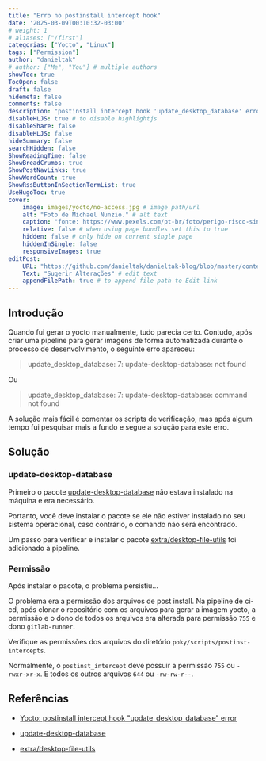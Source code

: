 ```yaml
---
title: "Erro no postinstall intercept hook"
date: '2025-03-09T00:10:32-03:00'
# weight: 1
# aliases: ["/first"]
categorias: ["Yocto", "Linux"]
tags: ["Permission"]
author: "danieltak"
# author: ["Me", "You"] # multiple authors
showToc: true
TocOpen: false
draft: false
hidemeta: false
comments: false
description: "postinstall intercept hook 'update_desktop_database' error"
disableHLJS: true # to disable highlightjs
disableShare: false
disableHLJS: false
hideSummary: false
searchHidden: false
ShowReadingTime: false
ShowBreadCrumbs: true
ShowPostNavLinks: true
ShowWordCount: true
ShowRssButtonInSectionTermList: true
UseHugoToc: true
cover:
    image: images/yocto/no-access.jpg # image path/url
    alt: "Foto de Michael Nunzio." # alt text
    caption: "fonte: https://www.pexels.com/pt-br/foto/perigo-risco-sinal-de-aviso-sinal-de-alerta-4189458/" # display caption under cover
    relative: false # when using page bundles set this to true
    hidden: false # only hide on current single page
    hiddenInSingle: false
    responsiveImages: true
editPost:
    URL: "https://github.com/danieltak/danieltak-blog/blob/master/content"
    Text: "Sugerir Alterações" # edit text
    appendFilePath: true # to append file path to Edit link
---
```


## Introdução

Quando fui gerar o yocto manualmente, tudo parecia certo. Contudo, após criar uma pipeline para gerar imagens de forma automatizada durante o processo de desenvolvimento, o seguinte erro apareceu:

> update_desktop_database: 7: update-desktop-database: not found

Ou

> update_desktop_database: 7: update-desktop-database: command not found

A solução mais fácil é comentar os scripts de verificação, mas após algum tempo fui pesquisar mais a fundo e segue a solução para este erro.

## Solução

### update-desktop-database

Primeiro o pacote [update-desktop-database] não estava instalado na máquina e era necessário.

Portanto, você deve instalar o pacote se ele não estiver instalado no seu sistema operacional, caso contrário, o comando não será encontrado.

Um passo para verificar e instalar o pacote [extra/desktop-file-utils] foi adicionado à pipeline.

### Permissão

Após instalar o pacote, o problema persistiu...

O problema era a permissão dos arquivos de post install. Na pipeline de ci-cd, após clonar o repositório com os arquivos para gerar a imagem yocto, a permissão e o dono de todos os arquivos era alterada para permissão `755` e dono `gitlab-runner`.

Verifique as permissões dos arquivos do diretório `poky/scripts/postinst-intercepts`.

Normalmente, o `postinst_intercept` deve possuir a permissão `755` ou `-rwxr-xr-x`. E todos os outros arquivos `644` ou `-rw-rw-r--`.

## Referências

[Yocto: postinstall intercept hook "update_desktop_database" error]: https://stackoverflow.com/questions/70841836/yocto-postinstall-intercept-hook-update-desktop-database-error

- [Yocto: postinstall intercept hook "update_desktop_database" error]

[update-desktop-database]: https://man.archlinux.org/man/update-desktop-database.1.en

- [update-desktop-database]

[extra/desktop-file-utils]: https://www.archlinux.org/packages/extra/x86_64/desktop-file-utils/

- [extra/desktop-file-utils]